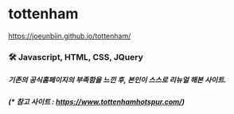 # tottenham

https://joeunbiin.github.io/tottenham/

### 🛠 Javascript, HTML, CSS, JQuery

##### 기존의 공식홈페이지의 부족함을 느낀 후, 본인이 스스로 리뉴얼 해본 사이트.

##### (* 참고 사이트 : https://www.tottenhamhotspur.com/)

